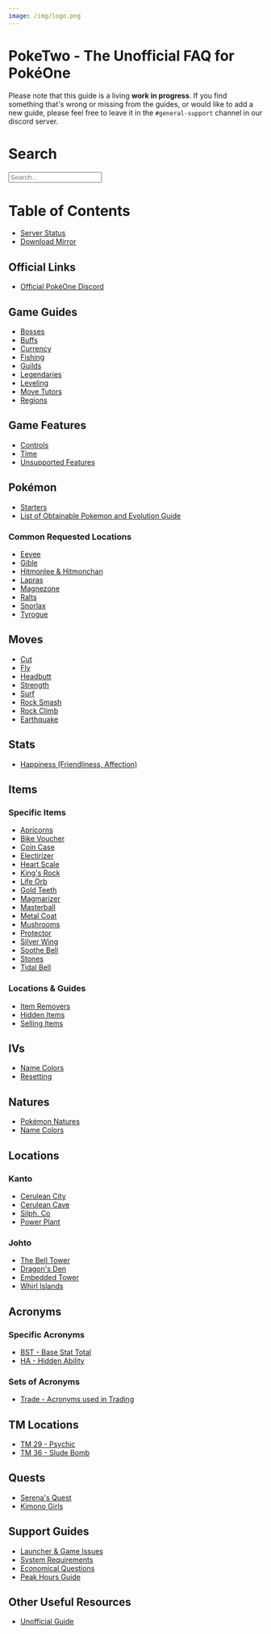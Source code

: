 ```yaml
---
image: /img/logo.png
---
```


# PokeTwo - The Unofficial FAQ for PokéOne

Please note that this guide is a living __work in progress__. If you find
something that's wrong or missing from the guides, or would like to add a new
guide, please feel free to leave it in the `#general-support` channel in our
discord server.

# Search

<form method="get" action="/search">
  <div class="form-group">
    <input class="form-control form-control-lg" type="text" name="q" id="search-input" placeholder="Search...">
  </div>
</form>

# Table of Contents

* [Server Status](https://status.poketwo.com/)
* [Download Mirror](https://cdn.poketwo.com/installer.exe)

## Official Links

* [Official PokéOne Discord](https://discord.gg/bNYRTFn)

## Game Guides

* [Bosses](/guides/bosses)
* [Buffs](/guides/buffs)
* [Currency](/guides/currency)
* [Fishing](/guides/fishing)
* [Guilds](/guides/guilds)
* [Legendaries](/guides/legendaries)
* [Leveling](/guides/leveling)
* [Move Tutors](/guides/move-tutors)
* [Regions](/guides/regions)

## Game Features

* [Controls](/game/controls)
* [Time](/game/time)
* [Unsupported Features](/game/unsupported)

## Pokémon

* [Starters](/pokemon/starters)
* [List of Obtainable Pokemon and Evolution Guide](/pokemon/list)

### Common Requested Locations

* [Eevee](/pokemon/eevee)
* [Gible](/pokemon/gible)
* [Hitmonlee & Hitmonchan](/pokemon/dojo)
* [Lapras](/pokemon/lapras)
* [Magnezone](/pokemon/magnezone)
* [Ralts](/pokemon/ralts)
* [Snorlax](/pokemon/snorlax)
* [Tyrogue](/pokemon/tyrogue)

## Moves

* [Cut](/moves/cut)
* [Fly](/moves/fly)
* [Headbutt](/moves/headbutt)
* [Strength](/moves/strength)
* [Surf](/moves/surf)
* [Rock Smash](/moves/rock-smash)
* [Rock Climb](/moves/rock-climb)
* [Earthquake](/moves/earthquake)

## Stats

* [Happiness (Friendliness, Affection)](/stats/happiness)

## Items

### Specific Items

* [Apricorns](/items/apricorns)
* [Bike Voucher](/items/bike-voucher)
* [Coin Case](/items/coin-case)
* [Electirizer](/items/electirizer)
* [Heart Scale](/items/heart-scale)
* [King's Rock](/items/kings-rock)
* [Life Orb](/items/life-orb)
* [Gold Teeth](/items/gold-teeth)
* [Magmarizer](/items/magmarizer)
* [Masterball](/items/masterball)
* [Metal Coat](/items/metal-coat)
* [Mushrooms](/items/mushrooms)
* [Protector](/items/protector)
* [Silver Wing](/items/silver-wing)
* [Soothe Bell](/items/soothe-bell)
* [Stones](/items/stones)
* [Tidal Bell](/items/tidal-bell)

### Locations & Guides

* [Item Removers](/items/removers)
* [Hidden Items](/items/hidden)
* [Selling Items](/items/selling)

## IVs

* [Name Colors](/ivs/colors)
* [Resetting](/ivs/resetting)

## Natures

* [Pokémon Natures](/nature/natures)
* [Name Colors](/nature/colors)

## Locations

### Kanto

* [Cerulean City](/locations/cerulean-city)
* [Cerulean Cave](/locations/cerulean-cave)
* [Silph. Co](/locations/silph-co)
* [Power Plant](/locations/power-plant)

### Johto

* [The Bell Tower](/locations/bell-tower)
* [Dragon's Den](/locations/dragons-den)
* [Embedded Tower](/locations/embedded-tower)
* [Whirl Islands](/locations/whirl-islands)

## Acronyms

### Specific Acronyms

* [BST - Base Stat Total](/acronyms/bst)
* [HA - Hidden Ability](/acronyms/ha)

### Sets of Acronyms

* [Trade - Acronyms used in Trading](/acronyms/trade)

## TM Locations

* [TM 29 - Psychic](/tm/29)
* [TM 36 - Slude Bomb](/tm/36)

## Quests

* [Serena's Quest](/quests/serenas-quest)
* [Kimono Girls](/quests/kimono-girls)

## Support Guides

* [Launcher & Game Issues](/support/issues)
* [System Requirements](/support/requirements)
* [Economical Questions](/support/economy)
* [Peak Hours Guide](/support/peak-hours)

## Other Useful Resources

* [Unofficial Guide](https://docs.google.com/spreadsheets/d/1ptgBvTzxvzNisK1Sh7dW12IWEotlBpkpi-9TgEC3GuA/edit?usp=sharing)
